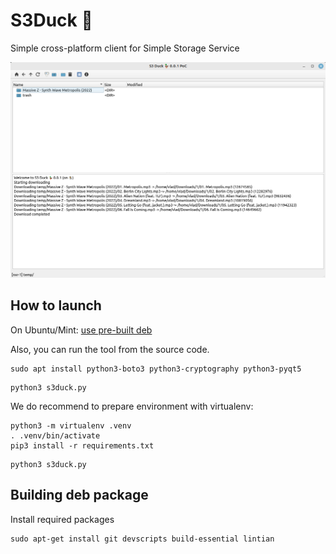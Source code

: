S3Duck 🦆
======

Simple cross-platform client for Simple Storage Service

![Screenshot](resources/screenshot.png)

How to launch
-------------

On Ubuntu/Mint: [use pre-built deb](https://github.com/nexusriot/s3duck/releases/latest)


Also, you can run the tool from the source code.
```
sudo apt install python3-boto3 python3-cryptography python3-pyqt5
```

```
python3 s3duck.py
```

We do recommend to prepare environment with virtualenv:
```
python3 -m virtualenv .venv
. .venv/bin/activate
pip3 install -r requirements.txt
```

```
python3 s3duck.py
```

Building deb package
------------- 

Install required packages
```
sudo apt-get install git devscripts build-essential lintian
```